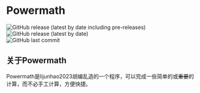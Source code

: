 # Powermath
![GitHub release (latest by date including pre-releases)](https://img.shields.io/github/v/release/ELEVENStudio-Main/Powermath?color=pink&include_prereleases&label=%E6%9C%80%E6%96%B0%E5%BC%80%E5%8F%91%E8%80%85%E9%A2%84%E8%A7%88%E7%89%88%E6%9C%AC)    
![GitHub release (latest by date)](https://img.shields.io/github/v/release/ELEVENStudio-Main/Powermath?color=lightgreen&label=%E7%A8%B3%E5%AE%9A%E7%89%88%E6%9C%AC)    
![GitHub last commit](https://img.shields.io/github/last-commit/ELEVENStudio-Main/Powermath?color=9cf)    
## 关于Powermath
Powermath是lijunhao2023胡编乱造的一个程序，可以完成一些简单的或~~重要~~的计算，而不必手工计算，方便快捷。
